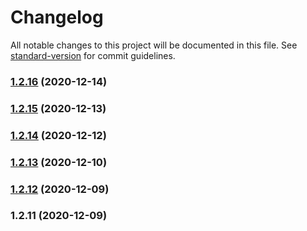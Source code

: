 # Changelog

All notable changes to this project will be documented in this file. See [standard-version](https://github.com/conventional-changelog/standard-version) for commit guidelines.

### [1.2.16](https://github.com/benawad/vsinder/compare/v1.2.15...v1.2.16) (2020-12-14)

### [1.2.15](https://github.com/benawad/vsinder/compare/v1.2.14...v1.2.15) (2020-12-13)

### [1.2.14](https://github.com/benawad/vsinder/compare/v1.12.0...v1.2.14) (2020-12-12)

### [1.2.13](https://github.com/benawad/vsinder-app/compare/v1.2.12...v1.2.13) (2020-12-10)

### [1.2.12](https://github.com/benawad/vsinder-app/compare/v1.2.11...v1.2.12) (2020-12-09)

### 1.2.11 (2020-12-09)
